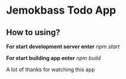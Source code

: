 # Jemokbass Todo App

## How to using?

**For start development server enter** _npm start_

**For start building app enter** _npm build_

A lot of thanks for watching this app
